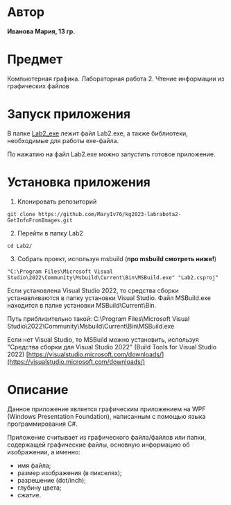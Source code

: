 # Автор
**Иванова Мария, 13 гр.**

# Предмет 
Компьютерная графика. Лабораторная работа 2. Чтение информации из графических файлов

# Запуск приложения
В папке [Lab2_exe](https://github.com/MaryIv76/kg2023-labrabota2-GetInfoFromImages/tree/main/Lab2_exe)
лежит файл Lab2.exe, а также библиотеки, необходимые для работы exe-файла.

По нажатию на файл Lab2.exe можно запустить готовое приложение.

# Установка приложения
1. Клонировать репозиторий

```
git clone https://github.com/MaryIv76/kg2023-labrabota2-GetInfoFromImages.git
```

2. Перейти в папку Lab2

```
cd Lab2/
```

3. Собрать проект, используя msbuild (**про msbuild смотреть ниже!**)

```
"C:\Program Files\Microsoft Visual Studio\2022\Community\Msbuild\Current\Bin\MSBuild.exe" "Lab2.csproj"
```

Если установлена Visual Studio 2022, то средства сборки устанавливаются в папку установки Visual Studio.
Файл MSBuild.exe находится в папке установки MSBuild\Current\Bin.

Путь приблизительно такой: C:\Program Files\Microsoft Visual Studio\2022\Community\Msbuild\Current\Bin\MSBuild.exe

Если нет Visual Studio, то MSBuild можно установить, используя "Средства сборки для Visual Studio 2022" (Build Tools for Visual Studio 2022)
[https://visualstudio.microsoft.com/downloads/](https://visualstudio.microsoft.com/downloads/)

# Описание
Данное приложение является графическим приложением на WPF (Windows Presentation Foundation), написанным с помощью языка программирования C#.

Приложение считывает из графического файла/файлов или папки, содержащей графические файлы,
основную информацию об изображении, а именно:
* имя файла;
* размер изображения (в пикселях);
* разрешение (dot/inch);
* глубину цвета;
* сжатие.
